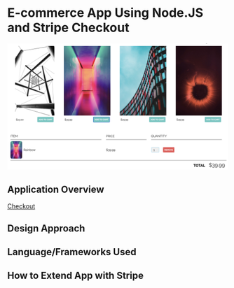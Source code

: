 # E-commerce App Using Node.JS and Stripe Checkout

![Homepage](images/image1.png)

## Application Overview 

<a href="https://stripe.com/docs/payments/checkout">Checkout</a>



## Design Approach



## Language/Frameworks Used



## How to Extend App with Stripe